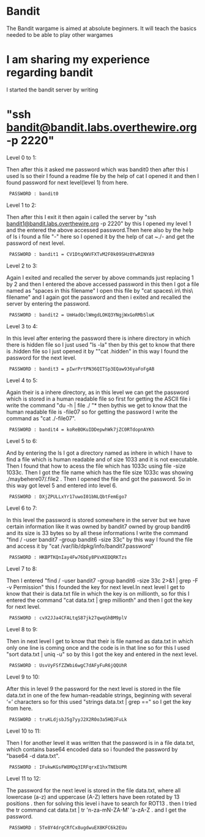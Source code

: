 # Bandit

The Bandit wargame is aimed at absolute beginners. 
It will teach the basics needed to be able to play other wargames




# I am sharing my experience regarding bandit

I started the bandit server by writing

# "ssh bandit@bandit.labs.overthewire.org -p 2220"

Level 0 to 1:

Then after this it asked me password which was bandit0 then after this I used ls so their I found a readme file by the help of cat I opened it and then I found password for next level(level 1) from here.

     PASSWORD : bandit0

Level 1 to 2:

Then after this I exit it then again i called the server by "ssh bandit1@bandit.labs.overthewire.org -p 2220" by this I opened my level 1 and the entered the above accessed password.Then here also by the help of ls i found a file "-" here so I opened it by the help of cat ~./- and get the password of next level.

     PASSWORD : bandit1 = CV1DtqXWVFXTvM2F0k09SHz0YwRINYA9

Level 2 to 3:

Again I exited and recalled the server by above commands just replacing 1 by 2 and then I entered the above accessed password in this then I got a file named as "spaces in this filename" I open this file by "cat spaces\ in\ this\ filename" and I again got the password and then i exited and recalled the server by entering the password.

     PASSWORD : bandit2 = UmHadQclWmgdLOKQ3YNgjWxGoRMb5luK

Level 3 to 4:

In this level after entering the password there is inhere directory in which there is hidden file so I just used "ls -la" then by this get to know that there is .hidden file so I just opened it by ""cat .hidden" in this way I found the password for the next level.

     PASSWORD : bandit3 = pIwrPrtPN36QITSp3EQaw936yaFoFgAB

Level 4 to 5:

Again their is a inhere directory, as in this level we can get the password which is stored in a human readable file so first for getting the ASCII file i write the command "du -h | file ./ "* then bythis we get to know that the human readable file is -file07 so for getting the password I write the command as "cat ./-file07".

     PASSWORD : bandit4 = koReBOKuIDDepwhWk7jZC0RTdopnAYKh
     
Level 5 to 6:

And by entering the ls I got a directory named as inhere in which I have to find a file which is human readable and of size 1033 and it is not executable. Then I found that how to acess the file which has 1033c using file -size 1033c. Then I got the file name which has the file size 1033c was showing ./maybehere07/.file2 . Then I opened the file and got the password.
So in this way got level 5 and entered into level 6.

     PASSWORD : DXjZPULLxYr17uwoI01bNLQbtFemEgo7
     
Level 6 to 7:

In this level the password is stored somewhere in the server but we have certain information like it was owned by bandit7 owned by group bandit6 and its size is 33 bytes so by all these informations I write the command "find / -user bandit7 -group bandit6 -size 33c" by this way I found the file and access it by "cat /var/lib/dpkg/info/bandit7.password"

     PASSWORD : HKBPTKQnIay4Fw76bEy8PVxKEDQRKTzs

Level 7 to 8:

Then I entered "find / -user bandit7 -group bandit6 -size 33c 2>&1 | grep -F -v Permission" this I founded the key for next level.In next level I get to know that their is data.txt file in which the key is on millionth, so for this I entered the command "cat data.txt | grep millionth" and then I got the key for next level.

     PASSWORD : cvX2JJa4CFALtqS87jk27qwqGhBM9plV

Level 8 to 9:

Then in next level I get to know that their is file named as data.txt in which only one line is coming once and the code is in that line so for this I used "sort data.txt | uniq -u" so by this I got the key and entered in the next level.

     PASSWORD : UsvVyFSfZZWbi6wgC7dAFyFuR6jQQUhR
     
Level 9 to 10:

After this in level 9 the password for the next level is stored in the file data.txt in one of the few human-readable strings, beginning with several ‘=’ characters so for this used "strings data.txt | grep ==" so I get the key from here.

     PASSWORD : truKLdjsbJ5g7yyJ2X2R0o3a5HQJFuLk
     
Level 10 to 11:

Then I for another level it was written that the password is in a file data.txt, which contains base64 encoded data so i founded the password by "base64 -d data.txt".

     PASSWORD : IFukwKGsFW8MOq3IRFqrxE1hxTNEbUPR
     
Level 11 to 12:

The password for the next level is stored in the file data.txt, where all lowercase (a-z) and uppercase (A-Z) letters have been rotated by 13 positions . then for solving this level i have to search for ROT13 . then I tried the tr command 
cat data.txt | tr 'n-za-mN-ZA-M' 'a-zA-Z . and I get the password.

     PASSWORD : 5Te8Y4drgCRfCx8ugdwuEX8KFC6k2EUu

